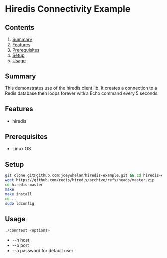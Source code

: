 # Hiredis Connectivity Example

## Contents
1.  [Summary](#summary)
2.  [Features](#features)
3.  [Prerequisites](#prerequisites)
4.  [Setup](#setup)
4.  [Usage](#usage)


## Summary <a name="summary"></a>
This demonstrates use of the hiredis client lib.  It creates a connection to a Redis database then loops forever with a Echo command every 5 seconds.

## Features <a name="features"></a>
- hiredis

## Prerequisites <a name="prerequisites"></a>
- Linux OS

## Setup <a name="setup"></a>
```bash
git clone git@github.com:joeywhelan/hiredis-example.git && cd hiredis-example
wget https://github.com/redis/hiredis/archive/refs/heads/master.zip
cd hiredis-master
make
make install
cd ..
sudo ldconfig
```
## Usage <a name="usage"></a>
```bash 
./conntest <options>
```
- --h host
- --p port
- --a password for default user
